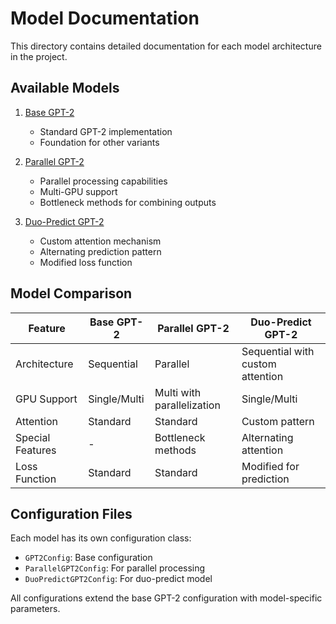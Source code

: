 # Model Documentation

This directory contains detailed documentation for each model architecture in the project.

## Available Models

1. [Base GPT-2](base_gpt2.md)
   - Standard GPT-2 implementation
   - Foundation for other variants

2. [Parallel GPT-2](parallel_gpt2.md)
   - Parallel processing capabilities
   - Multi-GPU support
   - Bottleneck methods for combining outputs

3. [Duo-Predict GPT-2](duo_predict_gpt2.md)
   - Custom attention mechanism
   - Alternating prediction pattern
   - Modified loss function

## Model Comparison

| Feature          | Base GPT-2   | Parallel GPT-2             | Duo-Predict GPT-2                |
| ---------------- | ------------ | -------------------------- | -------------------------------- |
| Architecture     | Sequential   | Parallel                   | Sequential with custom attention |
| GPU Support      | Single/Multi | Multi with parallelization | Single/Multi                     |
| Attention        | Standard     | Standard                   | Custom pattern                   |
| Special Features | -            | Bottleneck methods         | Alternating attention            |
| Loss Function    | Standard     | Standard                   | Modified for prediction          |

## Configuration Files

Each model has its own configuration class:

- `GPT2Config`: Base configuration
- `ParallelGPT2Config`: For parallel processing
- `DuoPredictGPT2Config`: For duo-predict model

All configurations extend the base GPT-2 configuration with model-specific parameters.
